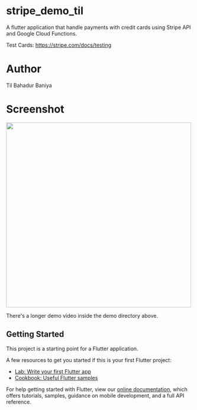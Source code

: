# stripe_demo_til
A flutter application that handle payments with credit cards using Stripe API and Google Cloud Functions.

Test Cards: https://stripe.com/docs/testing



# Author
Til Bahadur Baniya

# Screenshot
<img src="./demo/Hnet-image.gif" height="500">

 There's a longer demo video inside the demo directory above.


## Getting Started

This project is a starting point for a Flutter application.

A few resources to get you started if this is your first Flutter project:

- [Lab: Write your first Flutter app](https://flutter.dev/docs/get-started/codelab)
- [Cookbook: Useful Flutter samples](https://flutter.dev/docs/cookbook)

For help getting started with Flutter, view our
[online documentation](https://flutter.dev/docs), which offers tutorials,
samples, guidance on mobile development, and a full API reference.
